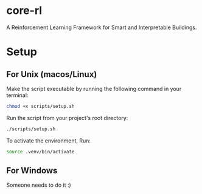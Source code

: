 # core-rl
A Reinforcement Learning Framework for Smart and Interpretable Buildings.
# Setup
## For Unix (macos/Linux)
Make the script executable by running the following command in your terminal:
```bash
chmod +x scripts/setup.sh
```
Run the script from your project's root directory:
```bash
./scripts/setup.sh
```
To activate the environment, Run:
```bash
source .venv/bin/activate
```
## For Windows
Someone needs to do it :)
